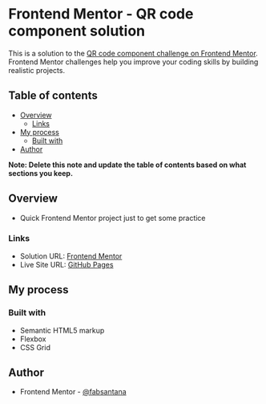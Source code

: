 # Frontend Mentor - QR code component solution

This is a solution to the [QR code component challenge on Frontend Mentor](https://www.frontendmentor.io/challenges/qr-code-component-iux_sIO_H). Frontend Mentor challenges help you improve your coding skills by building realistic projects. 

## Table of contents

- [Overview](#overview)
  - [Links](#links)
- [My process](#my-process)
  - [Built with](#built-with)
- [Author](#author)

**Note: Delete this note and update the table of contents based on what sections you keep.**

## Overview

- Quick Frontend Mentor project just to get some practice

### Links

- Solution URL: [Frontend Mentor](https://www.frontendmentor.io/solutions/qr-code-component-BkKZ4B1w5)
- Live Site URL: [GitHub Pages](https://fabsantana.github.io/qr-code-component-main/)

## My process

### Built with

- Semantic HTML5 markup
- Flexbox
- CSS Grid

## Author

- Frontend Mentor - [@fabsantana](https://www.frontendmentor.io/profile/fabsantana)